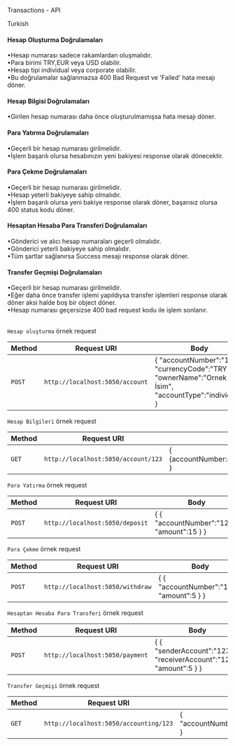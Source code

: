 Transactions - API

Turkish 

<h4>Hesap Oluşturma Doğrulamaları</h4>
&#x2022;Hesap numarası sadece rakamlardan oluşmalıdır.</br>
&#x2022;Para birimi TRY,EUR veya USD olabilir.</br>
&#x2022;Hesap tipi individual veya corporate olabilir.</br>
&#x2022;Bu doğrulamalar sağlanmazsa 400 Bad Request ve 'Failed' hata mesajı döner.</br>

<h4>Hesap Bilgisi Doğrulamaları</h4>
&#x2022;Girilen hesap numarası daha önce oluşturulmamışsa hata mesajı döner.</br>

<h4>Para Yatırma Doğrulamaları</h4>
&#x2022;Geçerli bir hesap numarası girilmelidir.</br>
&#x2022;İşlem başarılı olursa hesabınızın yeni bakiyesi response olarak dönecektir.</br>

<h4>Para Çekme Doğrulamaları</h4>
&#x2022;Geçerli bir hesap numarası girilmelidir.</br>
&#x2022;Hesap yeterli bakiyeye sahip olmalıdır.</br>
&#x2022;İşlem başarılı olursa yeni bakiye response olarak döner, başarısız olursa 400 status kodu döner.</br>

<h4>Hesaptan Hesaba Para Transferi Doğrulamaları</h4>
&#x2022;Gönderici ve alıcı hesap numaraları geçerli olmalıdır.</br>
&#x2022;Gönderici yeterli bakiyeye sahip olmalıdır.</br>
&#x2022;Tüm şartlar sağlanırsa Success mesajı response olarak döner.</br>

<h4>Transfer Geçmişi Doğrulamaları</h4>
&#x2022;Geçerli bir hesap numarası girilmelidir.</br>
&#x2022;Eğer daha önce transfer işlemi yapıldıysa transfer işlemleri response olarak döner aksi halde boş bir object döner.</br>
&#x2022;Hesap numarası geçersizse 400 bad request kodu ile işlem sonlanır.</br></br>

<p><code>Hesap oluşturma</code> örnek request</p>
<table>
<thead>
<tr>
<th>Method</th>
<th>Request URI</th>
<th>Body</th>
</tr>
</thead>
<tbody>
<tr>
<td><code>POST</code></td>
<td><code>http://localhost:5050/account</code></td>
<td>{
    "accountNumber":"123",
    "currencyCode":"TRY",
    "ownerName":"Ornek İsim",
    "accountType":"individual"
}</td>
</tr>
</tbody>
</table>
<p><code>Hesap Bilgileri</code> örnek request</p>
<table>
<thead>
<tr>
<th>Method</th>
<th>Request URI</th>
<th>Response</th>
</tr>
</thead>
<tbody>
<tr>
<td><code>GET</code></td>
<td><code>http://localhost:5050/account/123</code></td>
<td>{
  {accountNumber:accountNumber,currencyCode:currencyCode,ownerName:ownerName,accountType:accountType,balance:0.00}
}</td>
</tr>
</tbody>
</table>
<p><code>Para Yatırma</code> örnek request</p>
<table>
<thead>
<tr>
<th>Method</th>
<th>Request URI</th>
<th>Body</th>
</tr>
</thead>
<tbody>
<tr>
<td><code>POST</code></td>
<td><code>http://localhost:5050/deposit</code></td>
<td>{
  {
    "accountNumber":"123",
    "amount":15
}
}</td>
</tr>
</tbody>
</table>
<p><code>Para Çekme</code> örnek request</p>
<table>
<thead>
<tr>
<th>Method</th>
<th>Request URI</th>
<th>Body</th>
</tr>
</thead>
<tbody>
<tr>
<td><code>POST</code></td>
<td><code>http://localhost:5050/withdraw</code></td>
<td>{
{
    "accountNumber":"123",
    "amount":5
}
}</td>
</tr>
</tbody>
</table>
<p><code>Hesaptan Hesaba Para Transferi</code> örnek request</p>
<table>
<thead>
<tr>
<th>Method</th>
<th>Request URI</th>
<th>Body</th>
</tr>
</thead>
<tbody>
<tr>
<td><code>POST</code></td>
<td><code>http://localhost:5050/payment</code></td>
<td>{
{
    "senderAccount":"1234",
    "receiverAccount":"123",
    "amount":5
}
}</td>
</tr>
</tbody>
</table>
<p><code>Transfer Geçmişi</code> örnek request</p>
<table>
<thead>
<tr>
<th>Method</th>
<th>Request URI</th>
<th>Response</th>
</tr>
</thead>
<tbody>
<tr>
<td><code>GET</code></td>
<td><code>http://localhost:5050/accounting/123</code></td>
<td>{
  "accountNumber":123,"date":createdAt,"transactionType":type,"amount":account.amount
}</td>
</tr>
</tbody>
</table>
